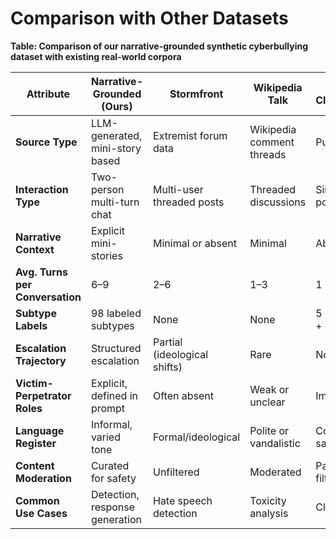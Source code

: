 # Comparison with Other Datasets

**Table: Comparison of our narrative-grounded synthetic cyberbullying dataset with existing real-world corpora**

| Attribute | Narrative-Grounded (Ours) | Stormfront | Wikipedia Talk | Twitter Classification |
|-----------|---------------------------|------------|----------------|----------------------|
| **Source Type** | LLM-generated, mini-story based | Extremist forum data | Wikipedia comment threads | Public tweets |
| **Interaction Type** | Two-person multi-turn chat | Multi-user threaded posts | Threaded discussions | Single-turn posts |
| **Narrative Context** | Explicit mini-stories | Minimal or absent | Minimal | Absent |
| **Avg. Turns per Conversation** | 6–9 | 2–6 | 1–3 | 1 |
| **Subtype Labels** | 98 labeled subtypes | None | None | 5 categories + control |
| **Escalation Trajectory** | Structured escalation | Partial (ideological shifts) | Rare | Not modeled |
| **Victim-Perpetrator Roles** | Explicit, defined in prompt | Often absent | Weak or unclear | Implicit |
| **Language Register** | Informal, varied tone | Formal/ideological | Polite or vandalistic | Colloquial, sarcastic |
| **Content Moderation** | Curated for safety | Unfiltered | Moderated | Partially filtered |
| **Common Use Cases** | Detection, response generation | Hate speech detection | Toxicity analysis | Classification |